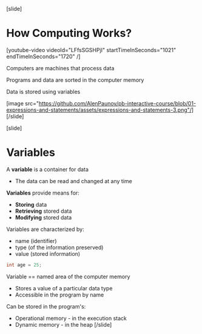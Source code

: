 [slide]
# How Computing Works?

[youtube-video videoId="LFfsSGSHPjI" startTimeInSeconds="1021" endTimeInSeconds="‭1720‬" /]

Computers are machines that process data

  Programs and data are sorted in the computer memory

  Data is stored using variables

[image src="https://github.com/AlenPaunov/pb-interactive-course/blob/01-expressions-and-statements/assets/expressions-and-statements-3.png"/]
[/slide]

[slide]
# Variables
A **variable** is a container for data
  * The data can be read and changed at any time
  
**Variables** provide means for:
  * **Storing** data
  * **Retrieving** stored data
  * **Modifying** stored data
  
Variables are characterized by:
  * name (identifier)
  * type (of the information preserved)
  * value (stored information)
```csharp
int age = 25;
```
Variable == named area of the computer memory
  * Stores a value of a particular data type
  * Accessible in the program by name
  
Can be stored in the program's:
  * Operational memory - in the execution stack
  * Dynamic memory - in the heap
[/slide]